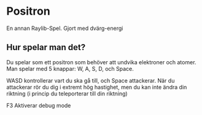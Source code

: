 # Positron
En annan Raylib-Spel.
Gjort med dvärg-energi

## Hur spelar man det?
Du spelar som ett positron som behöver att undvika elektroner och atomer. Man spelar med 5 knappar: W, A, S, D, och Space.

WASD kontrollerar vart du ska gå till, och Space attackerar. När du attackerar rör du dig i extremt hög hastighet, men du kan inte ändra din riktning (i princip du teleporterar till din riktning)

F3 Aktiverar debug mode
